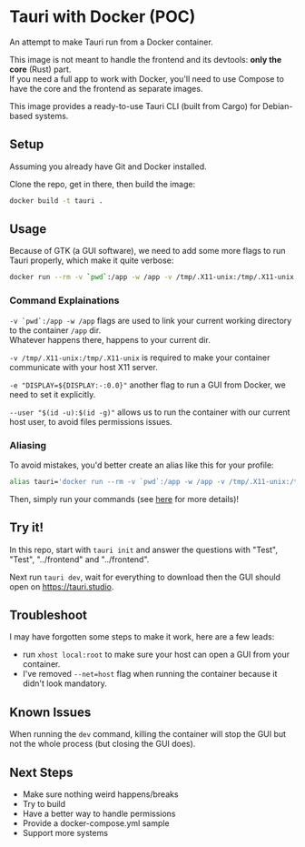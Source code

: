 # Tauri with Docker (POC)

An attempt to make Tauri run from a Docker container.

This image is not meant to handle the frontend and its devtools: **only the core** (Rust) part.\
If you need a full app to work with Docker, you'll need to use Compose to have the core and the frontend as separate images.

This image provides a ready-to-use Tauri CLI (built from Cargo) for Debian-based systems.

## Setup

Assuming you already have Git and Docker installed.

Clone the repo, get in there, then build the image:

```sh
docker build -t tauri .
```

## Usage

Because of GTK (a GUI software), we need to add some more flags to run Tauri properly, which make it quite verbose:

```sh
docker run --rm -v `pwd`:/app -w /app -v /tmp/.X11-unix:/tmp/.X11-unix -e "DISPLAY=${DISPLAY:-:0.0}" --user "$(id -u):$(id -g)" -it tauri cargo tauri --help
```

### Command Explainations

```-v `pwd`:/app -w /app``` flags are used to link your current working directory to the container `/app` dir.\
Whatever happens there, happens to your current dir.

```-v /tmp/.X11-unix:/tmp/.X11-unix``` is required to make your container communicate with your host X11 server.

```-e "DISPLAY=${DISPLAY:-:0.0}"``` another flag to run a GUI from Docker, we need to set it explicitly.

```--user "$(id -u):$(id -g)"``` allows us to run the container with our current host user, to avoid files permissions issues.

### Aliasing

To avoid mistakes, you'd better create an alias like this for your profile:

```bash
alias tauri='docker run --rm -v `pwd`:/app -w /app -v /tmp/.X11-unix:/tmp/.X11-unix -e "DISPLAY=${DISPLAY:-:0.0}" --user "$(id -u):$(id -g)" -it tauri cargo tauri '
```

Then, simply run your commands (see [here](https://tauri.studio/docs/api/cli) for more details)!

## Try it!

In this repo, start with `tauri init` and answer the questions with "Test", "Test", "../frontend" and "../frontend".

Next run `tauri dev`, wait for everything to download then the GUI should open on https://tauri.studio.

## Troubleshoot

I may have forgotten some steps to make it work, here are a few leads:

- run `xhost local:root` to make sure your host can open a GUI from your container.
- I've removed `--net=host` flag when running the container because it didn't look mandatory.

## Known Issues

When running the `dev` command, killing the container will stop the GUI but not the whole process (but closing the GUI does).

## Next Steps

- Make sure nothing weird happens/breaks
- Try to build
- Have a better way to handle permissions
- Provide a docker-compose.yml sample
- Support more systems
